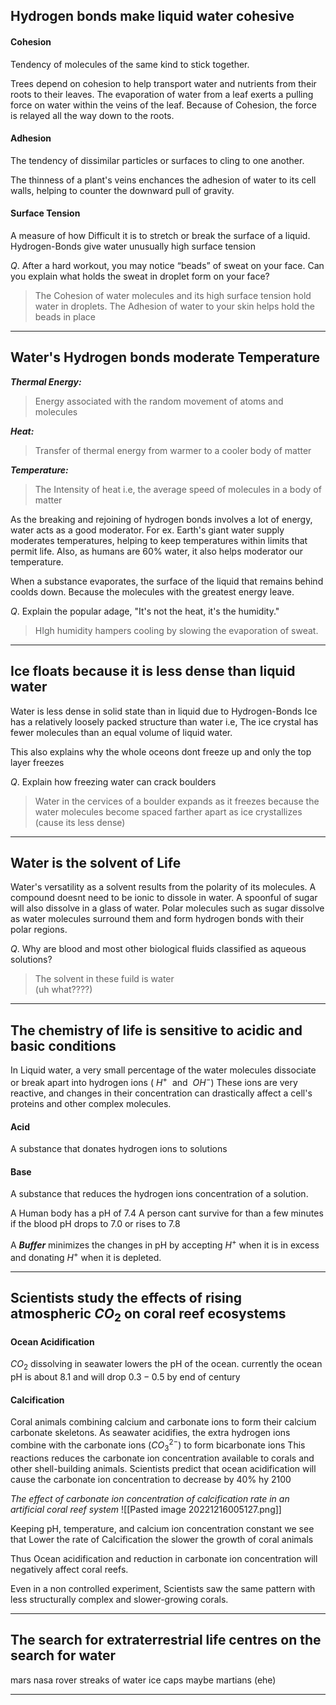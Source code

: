 ## Hydrogen bonds make liquid water cohesive

#### Cohesion
Tendency of molecules of the same kind to stick together.

Trees depend on cohesion to help transport water and nutrients from their roots to their leaves. The evaporation of water from a leaf exerts a pulling force on water within the veins of the leaf. Because of Cohesion, the force is relayed all the way down to the roots.

#### Adhesion
The tendency of dissimilar particles or surfaces to cling to one another.

The thinness of a plant's veins enchances the adhesion of water to its cell walls, helping to counter the downward pull of gravity.

#### Surface Tension
A measure of how Difficult it is to stretch or break the surface of a liquid.
Hydrogen-Bonds give water unusually high surface tension


$Q.$ After a hard workout, you may notice “beads” of sweat on your face. Can you explain what holds the sweat in droplet form on your face?
>The Cohesion of water molecules and its high surface tension hold water in droplets. The Adhesion of water to your skin helps hold the beads in place


----

## Water's Hydrogen bonds moderate Temperature

***Thermal Energy:*** 
>Energy associated with the random movement of atoms and molecules

***Heat:*** 
>Transfer of thermal energy from warmer to a cooler body of matter

***Temperature:***
>The Intensity of heat i.e, the average speed of molecules in a body of matter

As the breaking and rejoining of hydrogen bonds involves a lot of energy, water acts as a good moderator. For ex. Earth's giant water supply moderates temperatures, helping to keep temperatures within limits that permit life.
Also, as humans are $60$% water, it also helps moderator our temperature.

When a substance evaporates, the surface of the liquid that remains behind coolds down. Because the molecules with the greatest energy leave.


$Q.$ Explain the popular adage, "It's not the heat, it's the humidity."
>HIgh humidity hampers cooling by slowing the evaporation of sweat.


-----

## Ice floats because it is less dense than liquid water

Water is less dense in solid state than in liquid due to Hydrogen-Bonds
Ice has a relatively loosely packed structure than water
i.e, The ice crystal has fewer molecules than an equal volume of liquid water.

This also explains why the whole oceons dont freeze up and only the top layer freezes

$Q.$ Explain how freezing water can crack boulders
>Water in the cervices of a boulder expands as it freezes because the water molecules become spaced farther apart as ice crystallizes (cause its less dense)

---------
## Water is the solvent of Life

Water's versatility as a solvent results from the polarity of its molecules.
A compound doesnt need to be ionic to dissole in water. 
A spoonful of sugar will also dissolve in a glass of water. Polar molecules such as sugar dissolve as water molecules surround them and form hydrogen bonds with their polar regions.


$Q.$ Why are blood and most other biological fluids classified as aqueous solutions?
> The solvent in these fuild is water   
   (uh what????)

-----
## The chemistry of life is sensitive to acidic and basic conditions

In Liquid water, a very small percentage of the water molecules dissociate or break apart into hydrogen ions ( $H^{+} \:\:\text{and} \:\:OH^{-}$) 
These ions are very reactive, and changes in their concentration can drastically affect a cell's proteins and other complex molecules.

#### Acid
A substance that donates hydrogen ions to solutions

#### Base
A substance that reduces the hydrogen ions concentration of a solution. 

A Human body has a pH of $7.4$
A person cant survive for than a few minutes if the blood pH drops to $7.0$ or rises to $7.8$

A ***Buffer*** minimizes the changes in pH by accepting $H^{+}$ when it is in excess and donating $H^{+}$ when it is depleted.

----

## Scientists study the effects of rising atmospheric $CO_{2}$ on coral reef ecosystems

#### Ocean Acidification
$CO_{2}$ dissolving in seawater lowers the pH of the ocean.
currently the ocean pH is about $8.1$ and will drop $0.3-0.5$ by end of century

#### Calcification
Coral animals combining calcium and carbonate ions to form their calcium carbonate skeletons. As seawater acidifies, the extra hydrogen ions combine with the carbonate ions ($CO_{3}^{2-}$) to form bicarbonate ions
This reactions reduces the carbonate ion concentration available to corals and other shell-building animals.
Scientists predict that ocean acidification will cause the carbonate ion concentration to decrease by $40$% hy $2100$

*The effect of carbonate ion concentration of calcification rate in an artificial coral reef system*
![[Pasted image 20221216005127.png]]

Keeping pH, temperature, and calcium ion concentration constant we see that
Lower the rate of Calcification the slower the growth of coral animals

Thus Ocean acidification and reduction in carbonate ion concentration will negatively affect coral reefs.

Even in a non controlled experiment, Scientists saw the same pattern with less structurally complex and slower-growing corals.


----

## The search for extraterrestrial life centres on the search for water

mars nasa rover streaks of water ice caps maybe martians (ehe) 


-------

